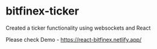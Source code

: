 # bitfinex-ticker
Created a ticker functionality using websockets and React


Please check Demo - https://react-bitfinex.netlify.app/
